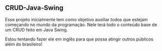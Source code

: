 ## CRUD-Java-Swing

Esse projeto inicialmente tem como objetivo auxiliar todos que estejam começando no mundo da programação. Nele terá todo o conteúdo base de um CRUD feito em Java Swing.

Estou tentando fazer ele em inglês para que possa atingir outros públicos além do brasileiro!
